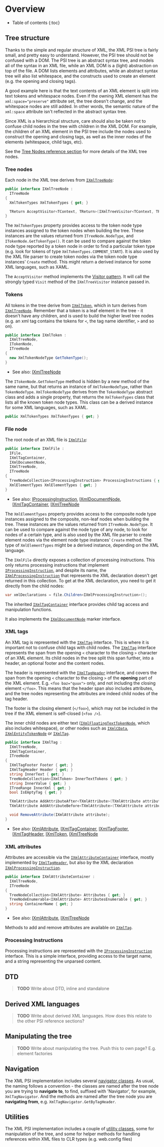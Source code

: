 ---
---

# Overview

* Table of contents
{:toc}

## Tree structure

Thanks to the simple and regular structure of XML, the XML PSI tree is fairly small, and pretty easy to understand. However, the PSI tree should not be confused with a DOM. The PSI tree is an abstract syntax tree, and models all of the syntax in an XML file, while an XML DOM is a (light) abstraction on top of the file. A DOM lists elements and attributes, while an abstract syntax tree will also list whitespace, and the constructs used to create an element (e.g. the opening and closing tags).

A good example here is that the text contents of an XML element is split into text tokens and whitespace nodes. Even if the owning XML element has the `xml:space="preserve"` attribute set, the tree doesn't change, and the whitespace nodes are still added. In other words, the semantic nature of the `xml:space` attribute isn't reflected in the abstract syntax tree.

Since XML is a hierarchical structure, care should also be taken not to confuse child nodes in the tree with children in the XML DOM. For example, the children of an XML element in the PSI tree include the nodes used to construct the opening and closing tags, as well as the inner nodes of the elements (whitespace, child tags, etc).

See the [Tree Nodes reference section](TreeNodes.md) for more details of the XML tree nodes.

### Tree nodes

Each node in the XML tree derives from [`IXmlTreeNode`](TreeNodes.md#ixmltreenode):

<!-- Begin IXmlTreeNode -->

```csharp
public interface IXmlTreeNode :
  ITreeNode
{
  XmlTokenTypes XmlTokenTypes { get; }

  TReturn AcceptVisitor<TContext, TReturn>(IXmlTreeVisitor<TContext, TReturn> visitor, TContext context);
}
```

<!-- End IXmlTreeNode -->

The `XmlTokenTypes` property provides access to the token node type instances assigned to the token nodes when building the tree. These instances are the values returned from `ITreeNode.NodeType`, and `ITokenNode.GetTokenType()`. It can be used to compare against the token node type reported by a token node in order to find a particular token type (e.g. look for tokens of type `XmlTokenTypes.COMMENT_START`). It is also used by the XML file parser to create token nodes via the token node type instances' `Create` method. This might return a derived instance for some XML languages, such as XAML.

The `AcceptVisitor` method implements the [Visitor pattern](http://en.wikipedia.org/wiki/Visitor_pattern). It will call the strongly typed `Visit` method of the `IXmlTreeVisitor` instance passed in.

### Tokens

All tokens in the tree derive from [`IXmlToken`](TreeNodes.md#ixmltoken), which in turn derives from [`IXmlTreeNode`](TreeNodes.md#ixmltreenode). Remember that a token is a leaf element in the tree - it doesn't have any children, and is used to build the higher level tree nodes (e.g. an xml tag contains the tokens for `<`, the tag name identifier, `>` and so on).

<!-- Begin IXmlToken -->

```csharp
public interface IXmlToken :
  IXmlTreeNode,
  ITokenNode,
  ITreeNode
{
  new XmlTokenNodeType GetTokenType();
}
```

* See also: [IXmlTreeNode](TreeNodes.md#ixmltreenode)

<!-- End IXmlToken -->

The `ITokenNode.GetTokenType` method is hidden by a new method of the same name, but that returns an instance of `XmlTokenNodeType`, rather than `TokenNodeType`. `XmlTokenNodeType` derives from the `TokenNodeType` abstract class and adds a single property, that returns the `XmlTokenTypes` class that lists all the known token node types. This class can be a derived instance for some XML languages, such as XAML.

```csharp
public XmlTokenTypes XmlTokenTypes { get; }
```

### File node

The root node of an XML file is [`IXmlFile`](TreeNodes.md#ixmlfile):

<!-- Begin IXmlFile -->

```csharp
public interface IXmlFile :
  IFile,
  IXmlTagContainer,
  IXmlDocumentNode,
  IXmlTreeNode,
  ITreeNode
{
  TreeNodeCollection<IProcessingInstruction> ProcessingInstructions { get; }
  XmlElementTypes XmlElementTypes { get; }
}
```

* See also: [IProcessingInstruction](TreeNodes.md#iprocessinginstruction), [IXmlDocumentNode](TreeNodes.md#ixmldocumentnode), [IXmlTagContainer](TreeNodes.md#ixmltagcontainer), [IXmlTreeNode](TreeNodes.md#ixmltreenode)

<!-- End IXmlFile -->

The `XmlElementTypes` property provides access to the composite node type instances assigned to the composite, non-leaf nodes when building the tree. These instances are the values returned from `ITreeNode.NodeType`. It can be used to compare against the node type of any node, to look for nodes of a certain type, and is also used by the XML file parser to create element nodes via the element node type instances' `Create` method. The type of `XmlElementTypes` might be a derived instance, depending on the XML language.

The `IXmlFile` directly exposes a collection of processing instructions. This only returns processing instructions that implement [`IProcessingInstruction`](TreeNodes.md#iprocessinginstruction), and despite its name, the [`IXmlProcessingInstruction`](TreeNodes.md#ixmlprocessinginstruction) that represents the XML declaration doesn't get returned in this collection. To get at the XML declaration, you need to get it directly from the child nodes:

```csharp
var xmlDeclarations = file.Children<IXmlProcessingInstruction>();
```

The inherited [`IXmlTagContainer`](TreeNodes.md#ixmltagcontainer) interface provides child tag access and manipulation functions.

It also implements the [`IXmlDocumentNode`](TreeNodes.md#ixmldocumentnode) marker interface.

### XML tags

An XML tag is represented with the [`IXmlTag`](TreeNodes.md#ixmltag) interface. This is where it is important not to confuse child tags with child nodes. The [`IXmlTag`](TreeNodes.md#ixmltag) interface represents the span from the opening `<` character to the closing `>` character of an XML element. Its child nodes in the tree split this span further, into a header, an optional footer and the content nodes.

The header is represented with the [`IXmlTagHeader`](TreeNodes.md#ixmltagheader) interface, and covers the span from the opening `<` character to the closing `>` of the **opening** part of the XML element. E.g. `<foo baz="quux">` only, and not including the closing element `</foo>`. This means that the header span also includes attributes, and the tree nodes representing the attributes are indeed child nodes of the tag header.

The footer is the closing element (`</foo>`), which may not be included in the tree if the XML element is self-closed (`<foo />`).

The inner child nodes are either text ([`IXmlFloatingTextTokenNode`](TreeNodes.md#ixmlfloatingtexttokennode), which also includes whitespace), or other nodes such as [`IXmlCData`](TreeNodes.md#ixmlcdata), [`IXmlEntityTokenNode`](TreeNodes.md#ixmlentitytokennode) or [`IXmlTag`](TreeNodes.md#ixmltag).

<!-- Begin IXmlTag -->

```csharp
public interface IXmlTag :
  IXmlTreeNode,
  IXmlTagContainer,
  ITreeNode
{
  IXmlTagFooter Footer { get; }
  IXmlTagHeader Header { get; }
  string InnerText { get; }
  TreeNodeCollection<IXmlToken> InnerTextTokens { get; }
  string InnerValue { get; }
  ITreeRange InnerXml { get; }
  bool IsEmptyTag { get; }

  TXmlAttribute AddAttributeAfter<TXmlAttribute>(TXmlAttribute attribute, IXmlAttribute anchor);
  TXmlAttribute AddAttributeBefore<TXmlAttribute>(TXmlAttribute attribute, IXmlAttribute anchor);

  void RemoveAttribute(IXmlAttribute attribute);
}
```

* See also: [IXmlAttribute](TreeNodes.md#ixmlattribute), [IXmlTagContainer](TreeNodes.md#ixmltagcontainer), [IXmlTagFooter](TreeNodes.md#ixmltagfooter), [IXmlTagHeader](TreeNodes.md#ixmltagheader), [IXmlToken](TreeNodes.md#ixmltoken), [IXmlTreeNode](TreeNodes.md#ixmltreenode)

<!-- End IXmlTag -->

### XML attributes

Attributes are accessible via the [`IXmlAttributeContainer`](TreeNodes.md#ixmlattributecontainer) interface, mostly implemented by [`IXmlTagHeader`](TreeNodes.md#ixmltagheader), but also by the XML declaration [`IXmlProcessingInstruction`](TreeNodes.md#ixmlprocessinginstruction).

<!-- Begin IXmlAttributeContainer -->

```csharp
public interface IXmlAttributeContainer :
  IXmlTreeNode,
  ITreeNode
{
  TreeNodeCollection<IXmlAttribute> Attributes { get; }
  TreeNodeEnumerable<IXmlAttribute> AttributesEnumerable { get; }
  string ContainerName { get; }
}
```

* See also: [IXmlAttribute](TreeNodes.md#ixmlattribute), [IXmlTreeNode](TreeNodes.md#ixmltreenode)

<!-- End IXmlAttributeContainer -->

Methods to add and remove attributes are available on [`IXmlTag`](TreeNodes.md#ixmltag).

### Processing Instructions

Processing instructions are represented with the [`IProcessingInstruction`](TreeNodes.md#iprocessinginstruction) interface. This is a simple interface, providing access to the target name, and a string representing the unparsed content.

## DTD

> **TODO** Write about DTD, inline and standalone

## Derived XML languages

> **TODO** Write about derived XML languages. How does this relate to the other PSI reference sections?

## Manipulating the tree

> **TODO** Write about manipulating the tree. Push this to own page? E.g. element factories

## Navigation

The XML PSI implementation includes several [navigator classes](Navigators.md). As usual, the naming follows a convention - the classes are named after the tree node you are trying to **navigate to**, to find, suffixed with 'Navigator', for example, `XmlTagNavigator`. And the methods are named after the tree node you are **navigating from**, e.g. `XmlTagNavigator.GetByTagHeader`.

## Utilities

The XML PSI implementation includes a couple of [utility classes](Utils.md), some for manipulation of the tree, and some for helper methods for handling references within XML files to CLR types (e.g. web.config files)
